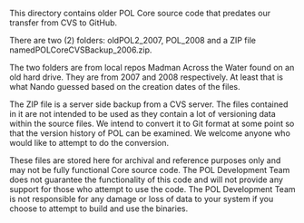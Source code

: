 
This directory contains older POL Core source code that predates our transfer
from CVS to GitHub.

There are two (2) folders: oldPOL2_2007, POL_2008 and a ZIP file
namedPOLCoreCVSBackup_2006.zip.

The two folders are from local repos Madman Across the Water found on an old hard drive.
They are from 2007 and 2008 respectively. At least that is what Nando guessed based on
the creation dates of the files.

The ZIP file is a server side backup from a CVS server. The files contained in it are
not intended to be used as they contain a lot of versioning data within the source files.
We intend to convert it to Git format at some point so that the version history of POL
can be examined. We welcome anyone who would like to attempt to do the conversion.

These files are stored here for archival and reference purposes only and may not be
fully functional Core source code. The POL Development Team does not guarantee
the functionality of this code and will not provide any support for those who attempt
to use the code. The POL Development Team is not responsible for any damage or
loss of data to your system if you choose to attempt to build and use the binaries.